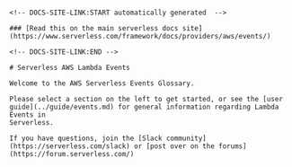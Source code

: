 <!--
title: Serverless - AWS Lambda - Events
description: AWS Serverless Events Glossary covering various event sources for AWS Lambda.
short_title: AWS Events
keywords: ['Serverless', 'Framework', 'AWS', 'Lambda', 'Events']
-->

```​⬤

<!-- DOCS-SITE-LINK:START automatically generated  -->

### [Read this on the main serverless docs site](https://www.serverless.com/framework/docs/providers/aws/events/)

<!-- DOCS-SITE-LINK:END -->

# Serverless AWS Lambda Events

Welcome to the AWS Serverless Events Glossary.

Please select a section on the left to get started, or see the [user
guide](../guide/events.md) for general information regarding Lambda Events in
Serverless.

If you have questions, join the [Slack community](https://serverless.com/slack) or [post over on the forums](https://forum.serverless.com/)
```
